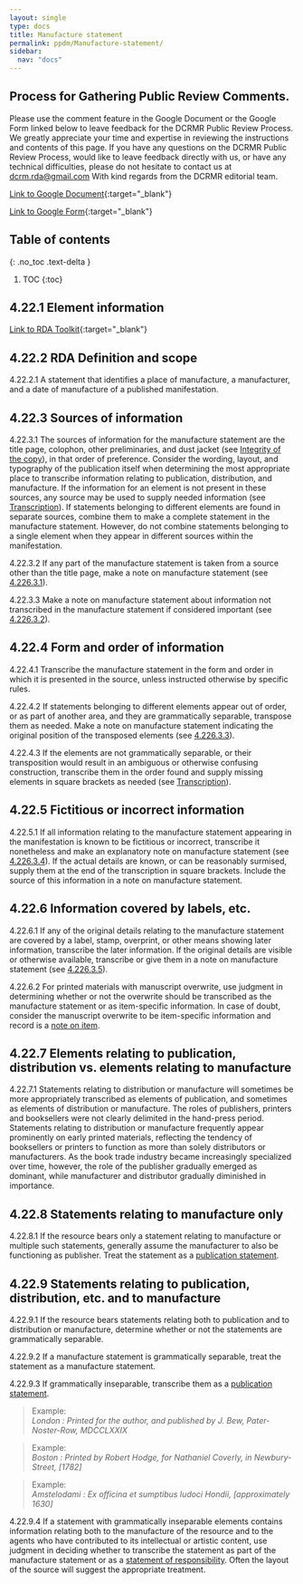 ```yaml
---
layout: single
type: docs
title: Manufacture statement
permalink: ppdm/Manufacture-statement/
sidebar:
  nav: "docs"
---
```


## Process for Gathering Public Review Comments.
Please use the comment feature in the Google Document or the Google Form linked below to leave feedback for the DCRMR Public Review Process.  We greatly appreciate your time and expertise in reviewing the instructions and contents of this page.  If you have any questions on the DCRMR Public Review Process, would like to leave feedback directly with us, or have any technical difficulties, please do not hesitate to contact us at dcrm.rda@gmail.com  With kind regards from the DCRMR editorial team.

[Link to Google Document](https://docs.google.com/document/d/17KP-MOwuIg7a7krjtzh0ir3-EonwtCHB59u5xhjSNcQ/edit){:target="_blank"}

[Link to Google Form](https://docs.google.com/forms/d/e/1FAIpQLSdNtJkbY1mngdTcvCoB7zZcpaIuuKHvlbyiidP-QunDy14VcQ/viewform){:target="_blank"}

## Table of contents
{: .no_toc .text-delta }

1. TOC
{:toc}

## 4.22.1 Element information

[Link to RDA Toolkit](https://beta.rdatoolkit.org/Content/Index?externalId=en-US_ala-426f9771-5684-39eb-bbeb-82a4a9a8e336){:target="_blank"}

## 4.22.2 RDA Definition and scope

<a name="4.22.2.1">4.22.2.1</a> A statement that identifies a place of manufacture, a manufacturer, and a date of manufacture of a published manifestation.

## 4.22.3 Sources of information

<a name="4.22.3.1">4.22.3.1</a> The sources of information for the manufacture statement are the title page, colophon, other preliminaries, and dust jacket (see [Integrity of the copy](/DCRMR/introduction/Integrity-of-the-copy/)), in that order of preference. Consider the wording, layout, and typography of the publication itself when determining the most appropriate place to transcribe information relating to publication, distribution, and manufacture. If the information for an element is not present in these sources, any source may be used to supply needed information (see [Transcription](/DCRMR/general-rules/Transcription/)). If statements belonging to different elements are found in separate sources, combine them to make a complete statement in the manufacture statement. However, do not combine statements belonging to a single element when they appear in different sources within the manifestation.

<a name="4.22.3.2">4.22.3.2</a> If any part of the manufacture statement is taken from a source other than the title page, make a note on manufacture statement (see [4.226.3.1](/DCRMR/ppdm/Note-on-manufacture-statement/#4.226.3.1)). 

<a name="4.22.3.3">4.22.3.3</a> Make a note on manufacture statement about information not transcribed in the manufacture statement if considered important (see [4.226.3.2](/DCRMR/ppdm/Note-on-manufacture-statement/#4.226.3.2)).

## 4.22.4 Form and order of information

<a name="4.22.4.1">4.22.4.1</a> Transcribe the manufacture statement in the form and order in which it is presented in the source, unless instructed otherwise by specific rules.

<a name="4.22.4.2">4.22.4.2</a> If statements belonging to different elements appear out of order, or as part of another area, and they are grammatically separable, transpose them as needed. Make a note on manufacture statement indicating the original position of the transposed elements (see [4.226.3.3](/DCRMR/ppdm/Note-on-manufacture-statement/#4.226.3.3)). 

<a name="4.22.4.3">4.22.4.3</a> If the elements are not grammatically separable, or their transposition would result in an ambiguous or otherwise confusing construction, transcribe them in the order found and supply missing elements in square brackets as needed (see [Transcription](/DCRMR/general-rules/Transcription/)).

## 4.22.5 Fictitious or incorrect information

<a name="4.22.5.1">4.22.5.1</a>  If all information relating to the manufacture statement appearing in the manifestation is known to be fictitious or incorrect, transcribe it nonetheless and make an explanatory note on manufacture statement (see [4.226.3.4](/DCRMR/ppdm/Note-on-manufacture-statement/#4.226.3.4)).  If the actual details are known, or can be reasonably surmised, supply them at the end of the transcription in square brackets.  Include the source of this information in a note on manufacture statement.

## 4.22.6 Information covered by labels, etc.

<a name="4.22.6.1">4.22.6.1</a> If any of the original details relating to the manufacture statement are covered by a label, stamp, overprint, or other means showing later information, transcribe the later information. If the original details are visible or otherwise available, transcribe or give them in a note on manufacture statement (see [4.226.3.5](/DCRMR/ppdm/Note-on-manufacture-statement/#4.226.3.5)).

<a name="4.22.6.2">4.22.6.2</a> For printed materials with manuscript overwrite, use judgment in determining whether or not the overwrite should be transcribed as the manufacture statement or as item-specific information. In case of doubt, consider the manuscript overwrite to be item-specific information and record is a [note on item](/DCRMR/notes-on-items/Note-on-item/).

## 4.22.7 Elements relating to publication, distribution vs. elements relating to manufacture

<a name="4.22.7.1">4.22.7.1</a> Statements relating to distribution or manufacture will sometimes be more appropriately transcribed as elements of publication, and sometimes as elements of distribution or manufacture. The roles of publishers, printers and booksellers were not clearly delimited in the hand-press period. Statements relating to distribution or manufacture frequently appear prominently on early printed materials, reflecting the tendency of booksellers or printers to function as more than solely distributors or manufacturers. As the book trade industry became increasingly specialized over time, however, the role of the publisher gradually emerged as dominant, while manufacturer and distributor gradually diminished in importance.

## 4.22.8 Statements relating to manufacture only

<a name="4.22.8.1">4.22.8.1</a> If the resource bears only a statement relating to manufacture or multiple such statements, generally assume the manufacturer to also be functioning as publisher. Treat the statement as a [publication statement](/DCRMR/ppdm/Publication-statement/). 

## 4.22.9 Statements relating to publication, distribution, etc. and to manufacture

<a name="4.22.9.1">4.22.9.1</a> If the resource bears statements relating both to publication and to distribution or manufacture, determine whether or not the statements are grammatically separable. 

<a name="4.22.9.2">4.22.9.2</a> If a manufacture statement is grammatically separable, treat the statement as a manufacture statement. 

<a name="4.22.9.3">4.22.9.3</a> If grammatically inseparable, transcribe them as a [publication statement](/DCRMR/ppdm/Publication-statement/). 

>Example:  
><CITE>London : Printed for the author, and published by J. Bew, Pater-Noster-Row, MDCCLXXIX</CITE>

>Example:  
><CITE>Boston : Printed by Robert Hodge, for Nathaniel Coverly, in Newbury-Street, [1782]</CITE>

>Example:  
><CITE>Amstelodami : Ex officina et sumptibus Iudoci Hondii, [approximately 1630]</CITE>

<a name="4.22.9.4">4.22.9.4</a> If a statement with grammatically inseparable elements contains information relating both to the manufacture of the resource and to the agents who have contributed to its intellectual or artistic content, use judgment in deciding whether to transcribe the statement as part of the manufacture statement or as a [statement of responsibility](/DCRMR/sor/Statement-of-responsibility/). Often the layout of the source will suggest the appropriate treatment.